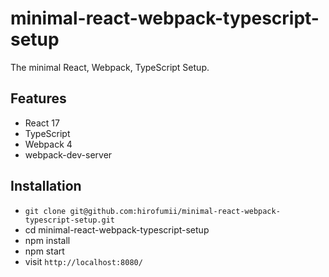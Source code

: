 # minimal-react-webpack-typescript-setup

The minimal React, Webpack, TypeScript Setup.

## Features

- React 17
- TypeScript
- Webpack 4
- webpack-dev-server

## Installation

- `git clone git@github.com:hirofumii/minimal-react-webpack-typescript-setup.git`
- cd minimal-react-webpack-typescript-setup
- npm install
- npm start
- visit `http://localhost:8080/`
